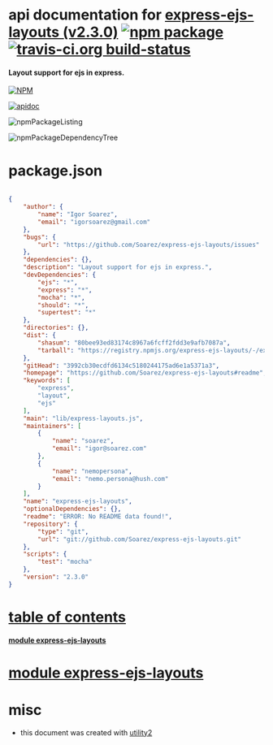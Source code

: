 # api documentation for  [express-ejs-layouts (v2.3.0)](https://github.com/Soarez/express-ejs-layouts#readme)  [![npm package](https://img.shields.io/npm/v/npmdoc-express-ejs-layouts.svg?style=flat-square)](https://www.npmjs.org/package/npmdoc-express-ejs-layouts) [![travis-ci.org build-status](https://api.travis-ci.org/npmdoc/node-npmdoc-express-ejs-layouts.svg)](https://travis-ci.org/npmdoc/node-npmdoc-express-ejs-layouts)
#### Layout support for ejs in express.

[![NPM](https://nodei.co/npm/express-ejs-layouts.png?downloads=true)](https://www.npmjs.com/package/express-ejs-layouts)

[![apidoc](https://npmdoc.github.io/node-npmdoc-express-ejs-layouts/build/screenCapture.buildNpmdoc.browser._2Fhome_2Ftravis_2Fbuild_2Fnpmdoc_2Fnode-npmdoc-express-ejs-layouts_2Ftmp_2Fbuild_2Fapidoc.html.png)](https://npmdoc.github.io/node-npmdoc-express-ejs-layouts/build/apidoc.html)

![npmPackageListing](https://npmdoc.github.io/node-npmdoc-express-ejs-layouts/build/screenCapture.npmPackageListing.svg)

![npmPackageDependencyTree](https://npmdoc.github.io/node-npmdoc-express-ejs-layouts/build/screenCapture.npmPackageDependencyTree.svg)



# package.json

```json

{
    "author": {
        "name": "Igor Soarez",
        "email": "igorsoarez@gmail.com"
    },
    "bugs": {
        "url": "https://github.com/Soarez/express-ejs-layouts/issues"
    },
    "dependencies": {},
    "description": "Layout support for ejs in express.",
    "devDependencies": {
        "ejs": "*",
        "express": "*",
        "mocha": "*",
        "should": "*",
        "supertest": "*"
    },
    "directories": {},
    "dist": {
        "shasum": "80bee93ed83174c8967a6fcff2fdd3e9afb7087a",
        "tarball": "https://registry.npmjs.org/express-ejs-layouts/-/express-ejs-layouts-2.3.0.tgz"
    },
    "gitHead": "3992cb30ecdfd6134c5180244175ad6e1a5371a3",
    "homepage": "https://github.com/Soarez/express-ejs-layouts#readme",
    "keywords": [
        "express",
        "layout",
        "ejs"
    ],
    "main": "lib/express-layouts.js",
    "maintainers": [
        {
            "name": "soarez",
            "email": "igor@soarez.com"
        },
        {
            "name": "nemopersona",
            "email": "nemo.persona@hush.com"
        }
    ],
    "name": "express-ejs-layouts",
    "optionalDependencies": {},
    "readme": "ERROR: No README data found!",
    "repository": {
        "type": "git",
        "url": "git://github.com/Soarez/express-ejs-layouts.git"
    },
    "scripts": {
        "test": "mocha"
    },
    "version": "2.3.0"
}
```



# <a name="apidoc.tableOfContents"></a>[table of contents](#apidoc.tableOfContents)

#### [module express-ejs-layouts](#apidoc.module.express-ejs-layouts)



# <a name="apidoc.module.express-ejs-layouts"></a>[module express-ejs-layouts](#apidoc.module.express-ejs-layouts)



# misc
- this document was created with [utility2](https://github.com/kaizhu256/node-utility2)
